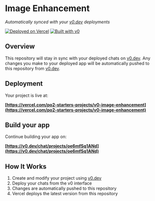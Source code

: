 # Image Enhancement

*Automatically synced with your [v0.dev](https://v0.dev) deployments*

[![Deployed on Vercel](https://img.shields.io/badge/Deployed%20on-Vercel-black?style=for-the-badge&logo=vercel)](https://vercel.com/po2-starters-projects/v0-image-enhancement)
[![Built with v0](https://img.shields.io/badge/Built%20with-v0.dev-black?style=for-the-badge)](https://v0.dev/chat/projects/oe6mfSq1ANd)

## Overview

This repository will stay in sync with your deployed chats on [v0.dev](https://v0.dev).
Any changes you make to your deployed app will be automatically pushed to this repository from [v0.dev](https://v0.dev).

## Deployment

Your project is live at:

**[https://vercel.com/po2-starters-projects/v0-image-enhancement](https://vercel.com/po2-starters-projects/v0-image-enhancement)**

## Build your app

Continue building your app on:

**[https://v0.dev/chat/projects/oe6mfSq1ANd](https://v0.dev/chat/projects/oe6mfSq1ANd)**

## How It Works

1. Create and modify your project using [v0.dev](https://v0.dev)
2. Deploy your chats from the v0 interface
3. Changes are automatically pushed to this repository
4. Vercel deploys the latest version from this repository